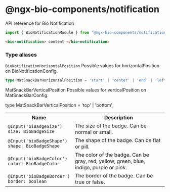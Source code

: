 # @ngx-bio-components/notification

API reference for Bio Notification

```typescript
import { BioNotificationModule } from '@ngx-bio-components/notification';
```

```html
<bio-notification> content </bio-notification>
```

### Type aliases

`BioNotificationHorizontalPosition`
Possible values for horizontalPosition on BioNotificationConfig.

```typescript
type MatSnackBarHorizontalPosition = 'start' | 'center' | 'end' | 'left' | 'right';
```

MatSnackBarVerticalPosition
Possible values for verticalPosition on MatSnackBarConfig.

type MatSnackBarVerticalPosition = 'top' | 'bottom';

<table>
    <tbody>
<tr>
      <th>Name</th>
      <th>Description</th>
    </th>
<tr>
  <td>
<code>@Input('biBadgeSize')<br>size: BioBadgeSize
</code>
  </td>
  <td>The size of the badge. Can be normal or small.
</td>
</tr>
<tr>
  <td>
<code>@Input('bioBadgeShape')<br>shape: BioBadgeShape
</code>
  </td>
  <td>The shape of the badge. Can be flat or pill.
</td>
</tr>
<tr>
  <td>
<code>@Input('bioBadgeColor')<br>color: BioBadgeColor</code>
  </td>
  <td>The color of the badge. Can be gray, red, yellow, green, blue, indigo, purple or pink.
</td>
</tr>
<tr>
  <td>
<code>@Input('bioBadgeBorder')<br>border: boolean</code>
  </td>
  <td>The border of the badge. Can be true or false.
</td>
</tr>
</tbody></table>
